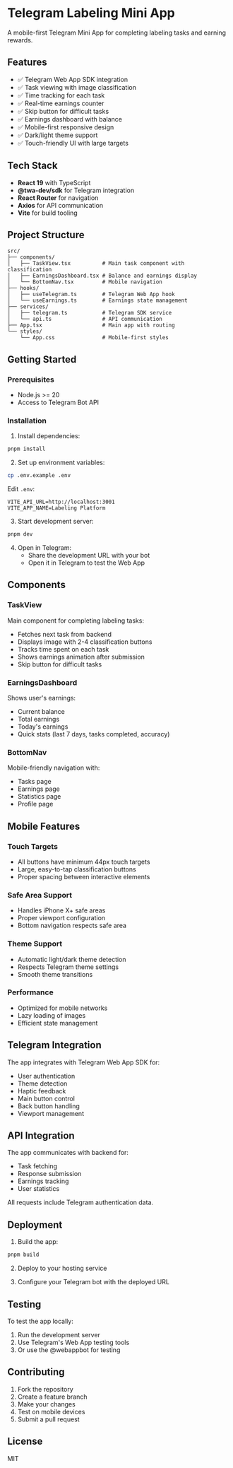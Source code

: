 # Telegram Labeling Mini App

A mobile-first Telegram Mini App for completing labeling tasks and earning rewards.

## Features

- ✅ Telegram Web App SDK integration
- ✅ Task viewing with image classification
- ✅ Time tracking for each task
- ✅ Real-time earnings counter
- ✅ Skip button for difficult tasks
- ✅ Earnings dashboard with balance
- ✅ Mobile-first responsive design
- ✅ Dark/light theme support
- ✅ Touch-friendly UI with large targets

## Tech Stack

- **React 19** with TypeScript
- **@twa-dev/sdk** for Telegram integration
- **React Router** for navigation
- **Axios** for API communication
- **Vite** for build tooling

## Project Structure

```
src/
├── components/
│   ├── TaskView.tsx          # Main task component with classification
│   ├── EarningsDashboard.tsx # Balance and earnings display
│   └── BottomNav.tsx         # Mobile navigation
├── hooks/
│   ├── useTelegram.ts        # Telegram Web App hook
│   └── useEarnings.ts        # Earnings state management
├── services/
│   ├── telegram.ts           # Telegram SDK service
│   └── api.ts                # API communication
├── App.tsx                   # Main app with routing
└── styles/
    └── App.css               # Mobile-first styles
```

## Getting Started

### Prerequisites

- Node.js >= 20
- Access to Telegram Bot API

### Installation

1. Install dependencies:
```bash
pnpm install
```

2. Set up environment variables:
```bash
cp .env.example .env
```

Edit `.env`:
```env
VITE_API_URL=http://localhost:3001
VITE_APP_NAME=Labeling Platform
```

3. Start development server:
```bash
pnpm dev
```

4. Open in Telegram:
   - Share the development URL with your bot
   - Open it in Telegram to test the Web App

## Components

### TaskView

Main component for completing labeling tasks:
- Fetches next task from backend
- Displays image with 2-4 classification buttons
- Tracks time spent on each task
- Shows earnings animation after submission
- Skip button for difficult tasks

### EarningsDashboard

Shows user's earnings:
- Current balance
- Total earnings
- Today's earnings
- Quick stats (last 7 days, tasks completed, accuracy)

### BottomNav

Mobile-friendly navigation with:
- Tasks page
- Earnings page
- Statistics page
- Profile page

## Mobile Features

### Touch Targets
- All buttons have minimum 44px touch targets
- Large, easy-to-tap classification buttons
- Proper spacing between interactive elements

### Safe Area Support
- Handles iPhone X+ safe areas
- Proper viewport configuration
- Bottom navigation respects safe area

### Theme Support
- Automatic light/dark theme detection
- Respects Telegram theme settings
- Smooth theme transitions

### Performance
- Optimized for mobile networks
- Lazy loading of images
- Efficient state management

## Telegram Integration

The app integrates with Telegram Web App SDK for:
- User authentication
- Theme detection
- Haptic feedback
- Main button control
- Back button handling
- Viewport management

## API Integration

The app communicates with backend for:
- Task fetching
- Response submission
- Earnings tracking
- User statistics

All requests include Telegram authentication data.

## Deployment

1. Build the app:
```bash
pnpm build
```

2. Deploy to your hosting service

3. Configure your Telegram bot with the deployed URL

## Testing

To test the app locally:
1. Run the development server
2. Use Telegram's Web App testing tools
3. Or use the @webappbot for testing

## Contributing

1. Fork the repository
2. Create a feature branch
3. Make your changes
4. Test on mobile devices
5. Submit a pull request

## License

MIT